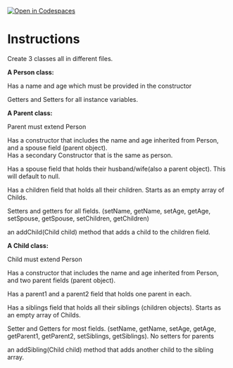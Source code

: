 [![Open in Codespaces](https://classroom.github.com/assets/launch-codespace-2972f46106e565e64193e422d61a12cf1da4916b45550586e14ef0a7c637dd04.svg)](https://classroom.github.com/open-in-codespaces?assignment_repo_id=19652850)
# Instructions  

Create 3 classes all in different files. </br>

**A Person class:** </br>

Has a name and age which must be provided in the constructor</br>

Getters and Setters for all instance variables.</br>

**A Parent class:**</br>

Parent must extend Person</br>

Has a constructor that includes the name and age inherited from Person, and a spouse field (parent object).</br>
Has a secondary Constructor that is the same as person.</br>

Has a spouse field that holds their husband/wife(also a parent object). This will default to null.</br>

Has a children field that holds all their children. Starts as an empty array of Childs.</br>

Setters and getters for all fields. (setName, getName, setAge, getAge, setSpouse, getSpouse, setChildren, getChildren)</br>

an addChild(Child child) method that adds a child to the children field.</br>

**A Child class:**</br>

Child must extend Person</br>

Has a constructor that includes the name and age inherited from Person, and two parent fields (parent object).</br>

Has a parent1 and a parent2 field that holds one parent in each.</br>

Has a siblings field that holds all their siblings (children objects). Starts as an empty array of Childs.</br>

Setter and Getters for most fields. (setName, getName, setAge, getAge, getParent1, getParent2, setSiblings, getSiblings). No setters for parents</br>

an addSibling(Child child) method that adds another child to the sibling array.</br>
